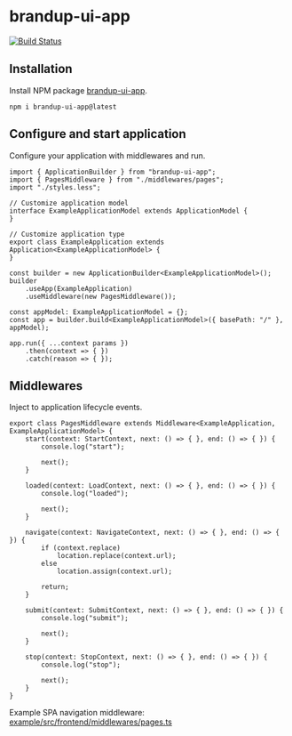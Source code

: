 # brandup-ui-app

[![Build Status](https://dev.azure.com/brandup/BrandUp%20Core/_apis/build/status%2FBrandUp%2Fbrandup-ui?branchName=master)](https://dev.azure.com/brandup/BrandUp%20Core/_build/latest?definitionId=69&branchName=master)

## Installation

Install NPM package [brandup-ui-app](https://www.npmjs.com/package/brandup-ui-app).

```
npm i brandup-ui-app@latest
```

## Configure and start application

Configure your application with middlewares and run.

```
import { ApplicationBuilder } from "brandup-ui-app";
import { PagesMiddleware } from "./middlewares/pages";
import "./styles.less";

// Customize application model
interface ExampleApplicationModel extends ApplicationModel {
}

// Customize application type
export class ExampleApplication extends Application<ExampleApplicationModel> {
}

const builder = new ApplicationBuilder<ExampleApplicationModel>();
builder
	.useApp(ExampleApplication)
	.useMiddleware(new PagesMiddleware());

const appModel: ExampleApplicationModel = {};
const app = builder.build<ExampleApplicationModel>({ basePath: "/" }, appModel);

app.run({ ...context params })
	.then(context => { })
	.catch(reason => { });
```

## Middlewares

Inject to application lifecycle events.

```
export class PagesMiddleware extends Middleware<ExampleApplication, ExampleApplicationModel> {
    start(context: StartContext, next: () => { }, end: () => { }) {
        console.log("start");

        next();
    }

    loaded(context: LoadContext, next: () => { }, end: () => { }) {
        console.log("loaded");

        next();
    }

    navigate(context: NavigateContext, next: () => { }, end: () => { }) {
        if (context.replace)
            location.replace(context.url);
        else
            location.assign(context.url);

        return;
    }

    submit(context: SubmitContext, next: () => { }, end: () => { }) {
        console.log("submit");

        next();
    }

    stop(context: StopContext, next: () => { }, end: () => { }) {
        console.log("stop");

        next();
    }
}
```

Example SPA navigation middleware: [example/src/frontend/middlewares/pages.ts](/example/src/frontend/middlewares/pages.ts)